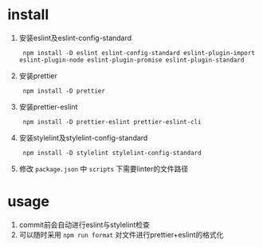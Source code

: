 # install
1. 安装eslint及eslint-config-standard

        npm install -D eslint eslint-config-standard eslint-plugin-import eslint-plugin-node eslint-plugin-promise eslint-plugin-standard
1. 安装prettier

        npm install -D prettier
1. 安装prettier-eslint

        npm install -D prettier-eslint prettier-eslint-cli
1. 安装stylelint及stylelint-config-standard

        npm install -D stylelint stylelint-config-standard
1. 修改 `package.json` 中 `scripts` 下需要linter的文件路径

# usage
1. commit前会自动进行eslint与stylelint检查
1. 可以随时采用 `npm run format` 对文件进行prettier+eslint的格式化